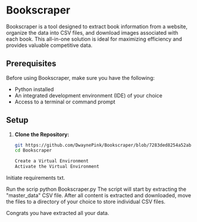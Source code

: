 # Bookscraper
Bookscraper is a tool designed to extract book information from a website, organize the data into CSV files, and download images associated with each book. This all-in-one solution is ideal for maximizing efficiency and provides valuable competitive data.

## Prerequisites

Before using Bookscraper, make sure you have the following:

- Python installed
- An integrated development environment (IDE) of your choice
- Access to a terminal or command prompt

## Setup

1. **Clone the Repository:** 
   ```bash
   git https://github.com/DwaynePink/Bookscraper/blob/7283ded8254a52abf377ef7aa3ec18d52aa809d2/Bookscraper.py
   cd Bookscraper

   Create a Virtual Environment
   Activate the Virtual Environment

 Initiate requirements txt. 

 Run the scrip python Bookscraper.py
 The script will start by extracting the "master_data" CSV file. After all content is extracted and downloaded, move the files to a directory of your choice to store individual CSV files.

 Congrats you have extracted all your data. 